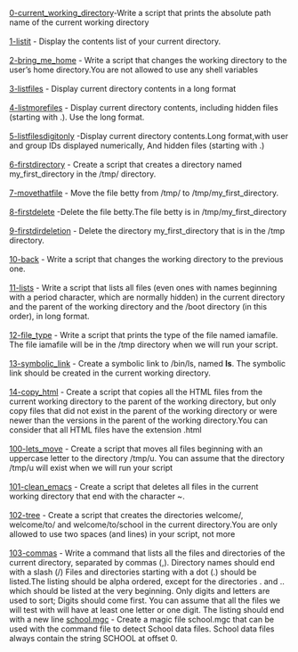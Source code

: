 [0-current_working_directory](0-current_working_directory)-Write a script that prints the absolute path name of the current working directory<br/><br/>
[1-listit](1-listit) - Display the contents list of your current directory.<br/><br/>
[2-bring_me_home](2-bring_me_home) - Write a script that changes the working directory to the user’s home directory.You are not allowed to use any shell variables<br/><br/>
[3-listfiles](3-listfiles) - Display current directory contents in a long format<br/><br/>
[4-listmorefiles](4-listmorefiles) - Display current directory contents, including hidden files (starting with .). Use the long format.<br/><br/>
[5-listfilesdigitonly](5-listfilesdigitonly) -Display current directory contents.Long format,with user and group IDs displayed numerically, And hidden files (starting with .)<br/><br/>
[6-firstdirectory](6-firstdirectory) - Create a script that creates a directory named my_first_directory in the /tmp/ directory.<br/><br/>
[7-movethatfile](7-movethatfile) - Move the file betty from /tmp/ to /tmp/my_first_directory.<br/><br/>
[8-firstdelete](8-firstdelete) -Delete the file betty.The file betty is in /tmp/my_first_directory<br/><br/>
[9-firstdirdeletion](9-firstdirdeletion) - Delete the directory my_first_directory that is in the /tmp directory.<br/><br/>
[10-back](10-back) - Write a script that changes the working directory to the previous one.<br/><br/>
[11-lists](11-lists) - Write a script that lists all files (even ones with names beginning with a period character, which are normally hidden) in the current directory and the parent of the working directory and the /boot directory (in this order), in long format.<br/><br/>
[12-file_type](12-file_type) - Write a script that prints the type of the file named iamafile. The file iamafile will be in the /tmp directory when we will run your script.<br/><br/>
[13-symbolic_link](13-symbolic_link) - Create a symbolic link to /bin/ls, named __ls__. The symbolic link should be created in the current working directory. <br/><br/>
[14-copy_html](14-copy_html) - Create a script that copies all the HTML files from the current working directory to the parent of the working directory, but only copy files that did not exist in the parent of the working directory or were newer than the versions in the parent of the working directory.You can consider that all HTML files have the extension .html <br/><br/>
[100-lets_move](100-lets_move) - Create a script that moves all files beginning with an uppercase letter to the directory /tmp/u. You can assume that the directory /tmp/u will exist when we will run your script<br/><br/>
[101-clean_emacs](101-clean_emacs) - Create a script that deletes all files in the current working directory that end with the character ~.<br/><br/>
[102-tree](102-tree) - Create a script that creates the directories welcome/, welcome/to/ and welcome/to/school in the current directory.You are only allowed to use two spaces (and lines) in your script, not more<br/><br/>
[103-commas](103-commas) - Write a command that lists all the files and directories of the current directory, separated by commas (,). Directory names should end with a slash (/) Files and directories starting with a dot (.) should be listed.The listing should be alpha ordered, except for the directories . and .. which should be listed at the very beginning. Only digits and letters are used to sort; Digits should come first. You can assume that all the files we will test with will have at least one letter or one digit. The listing should end with a new line
[school.mgc](school.mgc) - Create a magic file school.mgc that can be used with the command file to detect School data files. School data files always contain the string SCHOOL at offset 0.

